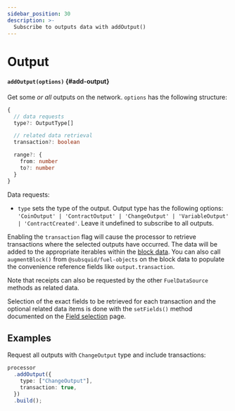 ```yaml
---
sidebar_position: 30
description: >-
  Subscribe to outputs data with addOutput()
---
```


# Output

#### `addOutput(options)` {#add-output}

Get some _or all_ outputs on the network. `options` has the following structure:

```typescript
{
  // data requests
  type?: OutputType[]

  // related data retrieval
  transaction?: boolean

  range?: {
    from: number
    to?: number
  }
}
```

Data requests:

- `type` sets the type of the output. Output type has the following options: `'CoinOutput' | 'ContractOutput' | 'ChangeOutput' | 'VariableOutput' | 'ContractCreated'`. Leave it undefined to subscribe to all outputs.

Enabling the `transaction` flag will cause the processor to retrieve transactions where the selected outputs have occurred. The data will be added to the appropriate iterables within the [block data](/fuel-indexing/fuel-datasource/context-interfaces). You can also call `augmentBlock()` from `@subsquid/fuel-objects` on the block data to populate the convenience reference fields like `output.transaction`.

Note that receipts can also be requested by the other `FuelDataSource` methods as related data.

Selection of the exact fields to be retrieved for each transaction and the optional related data items is done with the `setFields()` method documented on the [Field selection](../field-selection) page.

## Examples

Request all outputs with `ChangeOutput` type and include transactions:

```ts
processor
  .addOutput({
    type: ["ChangeOutput"],
    transaction: true,
  })
  .build();
```
